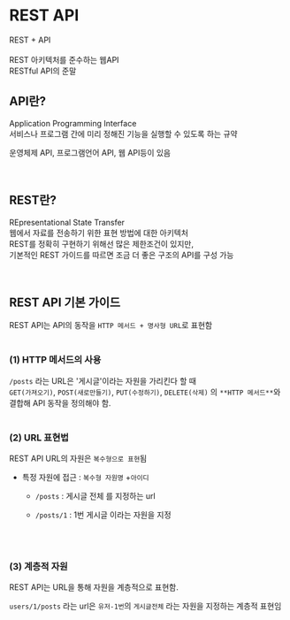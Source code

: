 # REST API
REST + API<br><br>
REST 아키텍처를 준수하는 웹API<br>
RESTful API의 준말<BR>

## API란?
Application Programming Interface<br>
서비스나 프로그램 간에 미리 정해진 기능을 실행할 수 있도록 하는 규약<br>

운영체제 API, 프로그램언어 API, 웹 API등이 있음<br>

<br>

## REST란?
REpresentational State Transfer<br>
웹에서 자료를 전송하기 위한 표현 방법에 대한 아키텍처<br>
REST를 정확히 구현하기 위해선 많은 제한조건이 있지만,<br>
기본적인 REST 가이드를 따르면 조금 더 좋은 구조의 API를 구성 가능<br>

<br>

## REST API 기본 가이드
REST API는 API의 동작을 `HTTP 메서드 + 명사형 URL`로 표현함<br><br>

### (1) HTTP 메서드의 사용

`/posts` 라는 URL은 '게시글'이라는 자원을 가리킨다 할 때<br>
`GET(가져오기)`, `POST(새로만들기)`, `PUT(수정하기)`, `DELETE(삭제)` 의 `**HTTP 메서드**`와 결합해 API 동작을 정의해야 함.<br><br>

### (2) URL 표현법
REST API URL의 자원은 `복수형으로 표현`됨
- 특정 자원에 접근 : `복수형 자원명` +`아이디`
    - `/posts` : 게시글 전체 를 지정하는 url
  
    - `/posts/1` : 1번 게시글 이라는 자원을 지정 

<br><br>

### (3) 계층적 자원
REST API는 URL을 통해 자원을 계층적으로 표현함.<br>

`users/1/posts` 라는 url은 `유저-1번`의 `게시글전체` 라는 자원을 지정하는 계층적 표현임